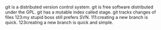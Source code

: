 git is a distributed version control system.
git is free software distributed under the GPL.
git has a mutable index called stage.
git tracks changes of files
123:my stupid boss still prefers SVN.
111:creating a new branch is quick.
123creating a new branch is quick and simple.

